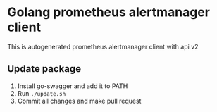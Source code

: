 # Golang prometheus alertmanager client

This is autogenerated prometheus alertmanager client with api v2

## Update package

1. Install go-swagger and add it to PATH
2. Run `./update.sh`
3. Commit all changes and make pull request

